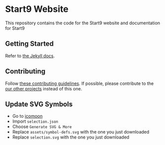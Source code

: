 # Start9 Website
This repository contains the code for the Start9 website and documentation for Start9

## Getting Started
Refer to [the Jekyll docs](https://jekyllrb.com/docs/).

## Contributing 
Follow [these contributing guidelines](https://github.com/startnine/.github/blob/master/CONTRIBUTING.md). If possible, please contribute to the [our other projects](https://github.com/StartNine) instead of this one.

## Update SVG Symbols
- Go to [icomoon](https://icomoon.io/app/)
- Import ``selection.json``
- Choose ``Generate SVG & More``
- Replace ``assets/symbol-defs.svg`` with the one you just downloaded
- Replace ``selection.svg`` with the one you just downloaded
